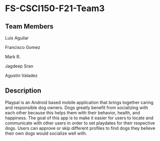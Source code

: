 # FS-CSCI150-F21-Team3
**Team Members**
------------------

Luis Aguilar

Francisco Gomez

Mark R.

Jagdeep Sran

Agustin Valadez

**Description**
------------------

Playpal is an Android based mobile application that brings together caring and responsible dog owners. Dogs greatly benefit 
from socializing with each other because this helps them with their behavior, health, and happiness. The goal of this app is 
to make it easier for users to locate and communicate with other users in order to set playdates for their respective dogs.
Users can approve or skip different profiles to find dogs they believe their own dogs would socialize well with.
